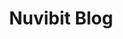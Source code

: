 ---
title: "Nuvibit Blog"
description: "Nuvibit Blog. We share our experiences with the community: Cloud Native, Infastructure as Code, Connectivity, Security and more."
image: "images/illustrations/blog.png"
draft: false
---